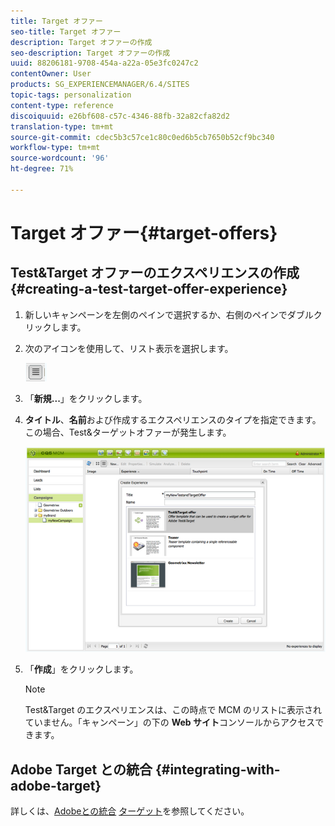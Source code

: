 ```yaml
---
title: Target オファー
seo-title: Target オファー
description: Target オファーの作成
seo-description: Target オファーの作成
uuid: 88206181-9708-454a-a22a-05e3fc0247c2
contentOwner: User
products: SG_EXPERIENCEMANAGER/6.4/SITES
topic-tags: personalization
content-type: reference
discoiquuid: e26bf608-c57c-4346-88fb-32a82cfa82d2
translation-type: tm+mt
source-git-commit: cdec5b3c57ce1c80c0ed6b5cb7650b52cf9bc340
workflow-type: tm+mt
source-wordcount: '96'
ht-degree: 71%

---
```



# Target オファー{#target-offers}

## Test&amp;Target オファーのエクスペリエンスの作成 {#creating-a-test-target-offer-experience}

1. 新しいキャンペーンを左側のペインで選択するか、右側のペインでダブルクリックします。
1. 次のアイコンを使用して、リスト表示を選択します。

   ![](do-not-localize/chlimage_1-11.png)

1. 「**新規...**」をクリックします。
1. **タイトル**、**名前**&#x200B;および作成するエクスペリエンスのタイプを指定できます。この場合、Test&amp;ターゲットオファーが発生します。

   ![chlimage_1-139](assets/chlimage_1-139.png)

1. 「**作成**」をクリックします。

   >[!NOTE]
   >
   >Test&amp;Target のエクスペリエンスは、この時点で MCM のリストに表示されていません。「キャンペーン」の下の **Web サイト**&#x200B;コンソールからアクセスできます。

## Adobe Target との統合 {#integrating-with-adobe-target}

詳しくは、[Adobeとの統合](/help/sites-administering/target.md) [ターゲット](/help/sites-administering/target.md)を参照してください。
